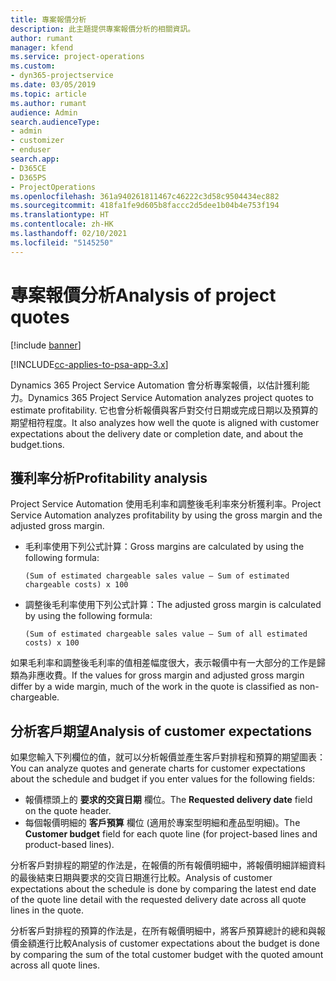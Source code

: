 ```yaml
---
title: 專案報價分析
description: 此主題提供專案報價分析的相關資訊。
author: rumant
manager: kfend
ms.service: project-operations
ms.custom:
- dyn365-projectservice
ms.date: 03/05/2019
ms.topic: article
ms.author: rumant
audience: Admin
search.audienceType:
- admin
- customizer
- enduser
search.app:
- D365CE
- D365PS
- ProjectOperations
ms.openlocfilehash: 361a940261811467c46222c3d58c9504434ec882
ms.sourcegitcommit: 418fa1fe9d605b8faccc2d5dee1b04b4e753f194
ms.translationtype: HT
ms.contentlocale: zh-HK
ms.lasthandoff: 02/10/2021
ms.locfileid: "5145250"
---
```

# <a name="analysis-of-project-quotes"></a><span data-ttu-id="875f6-103">專案報價分析</span><span class="sxs-lookup"><span data-stu-id="875f6-103">Analysis of project quotes</span></span>

[!include [banner](../includes/psa-now-project-operations.md)]

[!INCLUDE[cc-applies-to-psa-app-3.x](../includes/cc-applies-to-psa-app-3x.md)]

<span data-ttu-id="875f6-104">Dynamics 365 Project Service Automation 會分析專案報價，以估計獲利能力。</span><span class="sxs-lookup"><span data-stu-id="875f6-104">Dynamics 365 Project Service Automation analyzes project quotes to estimate profitability.</span></span> <span data-ttu-id="875f6-105">它也會分析報價與客戶對交付日期或完成日期以及預算的期望相符程度。</span><span class="sxs-lookup"><span data-stu-id="875f6-105">It also analyzes how well the quote is aligned with customer expectations about the delivery date or completion date, and about the budget.tions.</span></span>

## <a name="profitability-analysis"></a><span data-ttu-id="875f6-106">獲利率分析</span><span class="sxs-lookup"><span data-stu-id="875f6-106">Profitability analysis</span></span>

<span data-ttu-id="875f6-107">Project Service Automation 使用毛利率和調整後毛利率來分析獲利率。</span><span class="sxs-lookup"><span data-stu-id="875f6-107">Project Service Automation analyzes profitability by using the gross margin and the adjusted gross margin.</span></span>

- <span data-ttu-id="875f6-108">毛利率使用下列公式計算：</span><span class="sxs-lookup"><span data-stu-id="875f6-108">Gross margins are calculated by using the following formula:</span></span>

  `
    (Sum of estimated chargeable sales value – Sum of estimated chargeable costs) x 100
  `
- <span data-ttu-id="875f6-109">調整後毛利率使用下列公式計算：</span><span class="sxs-lookup"><span data-stu-id="875f6-109">The adjusted gross margin is calculated by using the following formula:</span></span>

  `
    (Sum of estimated chargeable sales value – Sum of all estimated costs) x 100
  `

<span data-ttu-id="875f6-110">如果毛利率和調整後毛利率的值相差幅度很大，表示報價中有一大部分的工作是歸類為非應收費。</span><span class="sxs-lookup"><span data-stu-id="875f6-110">If the values for gross margin and adjusted gross margin differ by a wide margin, much of the work in the quote is classified as non-chargeable.</span></span>

## <a name="analysis-of-customer-expectations"></a><span data-ttu-id="875f6-111">分析客戶期望</span><span class="sxs-lookup"><span data-stu-id="875f6-111">Analysis of customer expectations</span></span>

<span data-ttu-id="875f6-112">如果您輸入下列欄位的值，就可以分析報價並產生客戶對排程和預算的期望圖表：</span><span class="sxs-lookup"><span data-stu-id="875f6-112">You can analyze quotes and generate charts for customer expectations about the schedule and budget if you enter values for the following fields:</span></span>

- <span data-ttu-id="875f6-113">報價標頭上的 **要求的交貨日期** 欄位。</span><span class="sxs-lookup"><span data-stu-id="875f6-113">The **Requested delivery date** field on the quote header.</span></span>
- <span data-ttu-id="875f6-114">每個報價明細的 **客戶預算** 欄位 (適用於專案型明細和產品型明細)。</span><span class="sxs-lookup"><span data-stu-id="875f6-114">The **Customer budget** field for each quote line (for project-based lines and product-based lines).</span></span>

<span data-ttu-id="875f6-115">分析客戶對排程的期望的作法是，在報價的所有報價明細中，將報價明細詳細資料的最後結束日期與要求的交貨日期進行比較。</span><span class="sxs-lookup"><span data-stu-id="875f6-115">Analysis of customer expectations about the schedule is done by comparing the latest end date of the quote line detail with the requested delivery date across all quote lines in the quote.</span></span>

<span data-ttu-id="875f6-116">分析客戶對排程的預算的作法是，在所有報價明細中，將客戶預算總計的總和與報價金額進行比較</span><span class="sxs-lookup"><span data-stu-id="875f6-116">Analysis of customer expectations about the budget is done by comparing the sum of the total customer budget with the quoted amount across all quote lines.</span></span>
